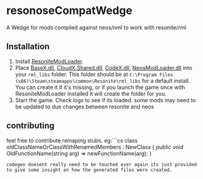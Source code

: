 # resonoseCompatWedge

A Wedge for mods compiled against neos/nml to work with resonite/rml

## Installation
1. Install [ResoniteModLoader](https://github.com/zkxs/NeosModLoader).
1. Place [BaseX.dll](https://github.com/eia485/resonoseCompatWedge/releases/latest/download/BaseX.dll), [CloudX.Shared.dll](https://github.com/eia485/resonoseCompatWedge/releases/latest/download/CloudX.Shared.dll), [CodeX.dll](https://github.com/eia485/resonoseCompatWedge/releases/latest/download/CodeX.dll), [NeosModLoader.dll](https://github.com/eia485/resonoseCompatWedge/releases/latest/download/NeosModLoader.dll) into your `rml_libs` folder. This folder should be at `C:\Program Files (x86)\Steam\steamapps\common\Resonite\rml_libs` for a default install. You can create it if it's missing, or if you launch the game once with ResoniteModLoader installed it will create the folder for you.
1. Start the game. Check logs to see if its loaded. some mods may need to be updated to due changes between resonite and neos

## contributing
feel free to contribute remaping stubs.
eg:```cs
class oldClassNameOrClassWithRenamedMembers : NewClass
{
	public void OldFunctionName(string arg) => newFunctionName(arg);
}

```
codegen doesent really need to be touched ever again its just provided to give some insight on how the generated files were created.